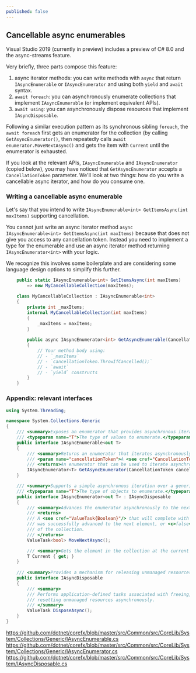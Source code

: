 ```yaml
---
published: false
---
```



## Cancellable async enumerables

Visual Studio 2019 (currently in preview) includes a preview of C# 8.0 and the async-streams feature.

Very briefly, three parts compose this feature:
1. async iterator methods: you can write methods with `async` that return `IAsyncEnumerable` or `IAsyncEnumerator` and using both `yield` and `await` syntax.
2. `await foreach`: you can asynchronously enumerate collections that implement `IAsyncEnumerable` (or implement equivalent APIs).
3. `await using`: you can asynchronously dispose resources that implement `IAsyncDisposable`.

Following a similar execution pattern as its synchronous sibling `foreach`, the `await foreach` first gets an enumerator for the collection (by calling `GetAsyncEnumerator()`, then repeatedly calls `await enumerator.MoveNextAsync()` and gets the item with `Current` until the enumerator is exhausted.

If you look at the relevant APIs, `IAsyncEnumerable` and `IAsyncEnumerator` (copied below), you may have noticed that `GetAsyncEnumerator` accepts a `CancellationToken` parameter. We'll look at two things: how do you write a cancellable async iterator, and how do you consume one.

### Writing a cancellable async enumerable

Let's say that you intend to write `IAsyncEnumerable<int> GetItemsAsync(int maxItems)` supporting cancellation. 

You cannot just write an async iterator method `async IAsyncEnumerable<int> GetItemsAsync(int maxItems)` because that does not give you access to any cancellation token. Instead you need to implement a type for the enumerable and use an async iterator method returning `IAsyncEnumerator<int>` with your logic.

We recognize this involves some boilerplate and are considering some language design options to simplify this further.

```C#
    public static IAsyncEnumerable<int> GetItemsAsync(int maxItems)
        => new MyCancellableCollection(maxItems);
    
    class MyCancellableCollection : IAsyncEnumerable<int>
    {
        private int _maxItems;
        internal MyCancellableCollection(int maxItems)
        {
            _maxItems = maxItems;
        }
        
        public async IAsyncEnumerator<int> GetAsyncEnumerable(CancellationToken cancellationToken)
        {
            // Your method body using:
            // - `_maxItems`
            // - `cancellationToken.ThrowIfCancelled();`
            // - `await`
            // - `yield` constructs
        }
    }
```



### Appendix: relevant interfaces

```csharp
using System.Threading;

namespace System.Collections.Generic
{
    /// <summary>Exposes an enumerator that provides asynchronous iteration over values of a specified type.</summary>
    /// <typeparam name="T">The type of values to enumerate.</typeparam>
    public interface IAsyncEnumerable<out T>
    {
        /// <summary>Returns an enumerator that iterates asynchronously through the collection.</summary>
        /// <param name="cancellationToken">A <see cref="CancellationToken"/> that may be used to cancel the asynchronous iteration.</param>
        /// <returns>An enumerator that can be used to iterate asynchronously through the collection.</returns>
        IAsyncEnumerator<T> GetAsyncEnumerator(CancellationToken cancellationToken = default);
    }

    /// <summary>Supports a simple asynchronous iteration over a generic collection.</summary>
    /// <typeparam name="T">The type of objects to enumerate.</typeparam>
    public interface IAsyncEnumerator<out T> : IAsyncDisposable
    {
        /// <summary>Advances the enumerator asynchronously to the next element of the collection.</summary>
        /// <returns>
        /// A <see cref="ValueTask{Boolean}"/> that will complete with a result of <c>true</c> if the enumerator
        /// was successfully advanced to the next element, or <c>false</c> if the enumerator has passed the end
        /// of the collection.
        /// </returns>
        ValueTask<bool> MoveNextAsync();

        /// <summary>Gets the element in the collection at the current position of the enumerator.</summary>
        T Current { get; }
    }
    
    /// <summary>Provides a mechanism for releasing unmanaged resources asynchronously.</summary>
    public interface IAsyncDisposable
    {
        /// <summary>
        /// Performs application-defined tasks associated with freeing, releasing, or
        /// resetting unmanaged resources asynchronously.
        /// </summary>
        ValueTask DisposeAsync();
    }
}
```


https://github.com/dotnet/corefx/blob/master/src/Common/src/CoreLib/System/Collections/Generic/IAsyncEnumerable.cs
https://github.com/dotnet/corefx/blob/master/src/Common/src/CoreLib/System/Collections/Generic/IAsyncEnumerator.cs
https://github.com/dotnet/corefx/blob/master/src/Common/src/CoreLib/System/IAsyncDisposable.cs

